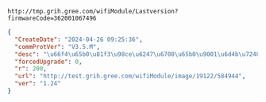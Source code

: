 `http://tmp.grih.gree.com/wifiModule/Lastversion?firmwareCode=362001067496`

```json
{
  "CreateDate": "2024-04-26 09:25:36",
  "commProtVer": "V3.5.M",
  "desc": "\u66f4\u65b0\u81f3\u98ce\u6247\u6700\u65b0\u9001\u6d4b\u7248\u672c\uff0c\u8d1f\u8d23\u4eba\uff1a\u5f20\u79c0\u5f64",
  "forcedUpgrade": 0,
  "r": 200,
  "url": "http://test.grih.gree.com/wifiModule/image/19122/584944",
  "ver": "1.24"
}
```
